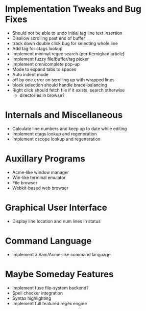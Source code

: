 # Implementation Tweaks and Bug Fixes

* Should not be able to undo initial tag line text insertion
* Disallow scrolling past end of buffer
* track down double click bug for selecting whole line
* Add tag for ctags lookup
* Implement minimal regex search (per Kernighan article)
* Implement fuzzy file/buffer/tag picker
* Implement omnicomplete pop-up
* Mode to expand tabs to spaces
* Auto indent mode
* off by one error on scrolling up with wrapped lines
* block selection should handle brace-balancing
* Right click should fetch file if it exists, search otherwise
    * directories in browse?

# Internals and Miscellaneous

* Calculate line numbers and keep up to date while editing
* Implement ctags lookup and regeneration
* Implement cscope lookup and regeneration

# Auxillary Programs

* Acme-like window manager
* Win-like terminal emulator
* File browser
* Webkit-based web browser

# Graphical User Interface

* Display line location and num lines in status

# Command Language

* Implement a Sam/Acme-like command language

# Maybe Someday Features

* Implement fuse file-system backend?
* Spell checker integration
* Syntax highlighting
* Implement full featured regex engine

